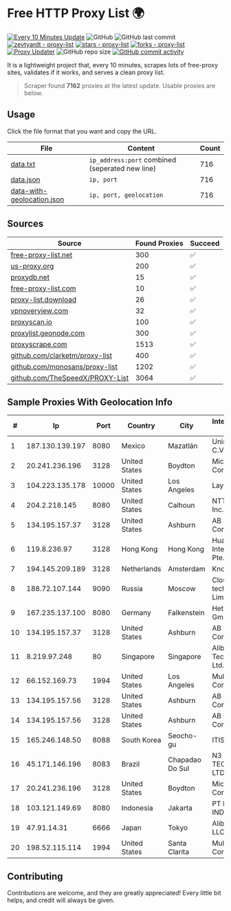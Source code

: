 
# Free HTTP Proxy List 🌍

[![Every 10 Minutes Update](https://github.com/mertguvencli/http-proxy-list/actions/workflows/main.yml/badge.svg?branch=main)](https://github.com/mertguvencli/http-proxy-list/actions/workflows/main.yml)
![GitHub](https://img.shields.io/github/license/mertguvencli/http-proxy-list)
![GitHub last commit](https://img.shields.io/github/last-commit/mertguvencli/http-proxy-list)
[![zevtyardt - proxy-list](https://img.shields.io/static/v1?label=zevtyardt&message=proxy-list&color=blue&logo=github)](https://github.com/zevtyardt/proxy-list "Go to GitHub repo")
[![stars - proxy-list](https://img.shields.io/github/stars/zevtyardt/proxy-list?style=social)](https://github.com/zevtyardt/proxy-list)
[![forks - proxy-list](https://img.shields.io/github/forks/zevtyardt/proxy-list?style=social)](https://github.com/zevtyardt/proxy-list)
[![Proxy Updater](https://github.com/zevtyardt/proxy-list/workflows/Proxy%20Updater/badge.svg)](https://github.com/zevtyardt/proxy-list/actions?query=workflow:"Proxy+Updater")
![GitHub repo size](https://img.shields.io/github/repo-size/zevtyardt/proxy-list)
[![GitHub commit activity](https://img.shields.io/github/commit-activity/m/zevtyardt/proxy-list?logo=commits)](https://github.com/zevtyardt/proxy-list/commits/main)

It is a lightweight project that, every 10 minutes, scrapes lots of free-proxy sites, validates if it works, and serves a clean proxy list.

> Scraper found **7162** proxies at the latest update. Usable proxies are below.

## Usage

Click the file format that you want and copy the URL.

|File|Content|Count|
|----|-------|-----|
|[data.txt](https://raw.githubusercontent.com/mertguvencli/http-proxy-list/main/proxy-list/data.txt)|`ip_address:port` combined (seperated new line)|716|
|[data.json](https://raw.githubusercontent.com/mertguvencli/http-proxy-list/main/proxy-list/data.json)|`ip, port`|716|
|[data-with-geolocation.json](https://raw.githubusercontent.com/mertguvencli/http-proxy-list/main/proxy-list/data-with-geolocation.json)|`ip, port, geolocation`|716|

## Sources

|Source|Found Proxies|Succeed|
|------|-------------|-------|
|[free-proxy-list.net](https://free-proxy-list.net)|300|✅|
|[us-proxy.org](https://www.us-proxy.org)|200|✅|
|[proxydb.net](http://proxydb.net)|15|✅|
|[free-proxy-list.com](https://free-proxy-list.com/?page=&port=&type%5B%5D=http&type%5B%5D=https&up_time=0&search=Search)|10|✅|
|[proxy-list.download](https://www.proxy-list.download/HTTP)|26|✅|
|[vpnoverview.com](https://vpnoverview.com/privacy/anonymous-browsing/free-proxy-servers)|32|✅|
|[proxyscan.io](https://www.proxyscan.io)|100|✅|
|[proxylist.geonode.com](https://proxylist.geonode.com/api/proxy-list?limit=300&page=1&sort_by=lastChecked&sort_type=desc&protocols=http,https)|300|✅|
|[proxyscrape.com](https://api.proxyscrape.com/v2/?request=displayproxies&protocol=http&timeout=10000&country=all&ssl=all&anonymity=all)|1513|✅|
|[github.com/clarketm/proxy-list](https://raw.githubusercontent.com/clarketm/proxy-list/master/proxy-list-raw.txt)|400|✅|
|[github.com/monosans/proxy-list](https://raw.githubusercontent.com/monosans/proxy-list/main/proxies/http.txt)|1202|✅|
|[github.com/TheSpeedX/PROXY-List](https://raw.githubusercontent.com/TheSpeedX/PROXY-List/master/http.txt)|3064|✅|


## Sample Proxies With Geolocation Info

|#|Ip|Port|Country|City|Internet Service Provider|
|-|--|----|-------|----|-------------------------|
|1|187.130.139.197|8080|Mexico|Mazatlán|Uninet S.A. de C.V.|
|2|20.241.236.196|3128|United States|Boydton|Microsoft Corporation|
|3|104.223.135.178|10000|United States|Los Angeles|LayerHost|
|4|204.2.218.145|8080|United States|Calhoun|NTT America, Inc.|
|5|134.195.157.37|3128|United States|Ashburn|AB E-Commerce|
|6|119.8.236.97|3128|Hong Kong|Hong Kong|Huawei International Pte. Ltd.|
|7|194.145.209.189|3128|Netherlands|Amsterdam|KnownSRV Ltd.|
|8|188.72.107.144|9090|Russia|Moscow|Cloud technology Limited (Ltd.)|
|9|167.235.137.100|8080|Germany|Falkenstein|Hetzner Online GmbH|
|10|134.195.157.37|3128|United States|Ashburn|AB E-Commerce|
|11|8.219.97.248|80|Singapore|Singapore|Alibaba (US) Technology Co., Ltd.|
|12|66.152.169.73|1994|United States|Los Angeles|Multacom Corporation|
|13|134.195.157.56|3128|United States|Ashburn|AB E-Commerce|
|14|134.195.157.56|3128|United States|Ashburn|AB E-Commerce|
|15|165.246.148.50|8088|South Korea|Seocho-gu|ITIS|
|16|45.171.146.196|8083|Brazil|Chapadao Do Sul|N3 SOLUCOES TECNOLOGICAS LTDA|
|17|20.241.236.196|3128|United States|Boydton|Microsoft Corporation|
|18|103.121.149.69|8080|Indonesia|Jakarta|PT EMERIO INDONESIA|
|19|47.91.14.31|6666|Japan|Tokyo|Alibaba.com LLC|
|20|198.52.115.114|1994|United States|Santa Clarita|Multacom Corporation|



## Contributing

Contributions are welcome, and they are greatly appreciated! Every
little bit helps, and credit will always be given.

